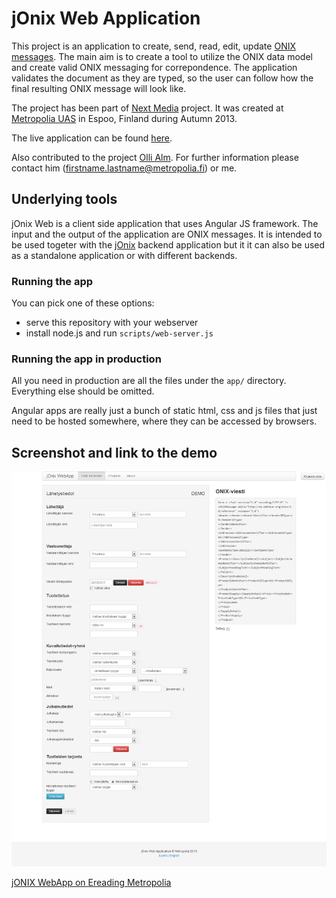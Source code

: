 # jOnix Web Application

This project is an application to create, send, read, edit, update [ONIX messages](http://www.editeur.org/8/ONIX/). The main aim is to create a tool to utilize the ONIX data model and create valid ONIX messaging for correpondence. The application validates the document as they are typed, so the user can follow how the final resulting ONIX message will look like.

The project has been part of [Next Media](http://www.nextmedia.fi/) project. It was created at [Metropolia UAS](http://metropolia.fi/en) in Espoo, Finland during Autumn 2013.

The live application can be found [here](http://ereading.metropolia.fi/jonix_web).

Also contributed to the project [Olli Alm](https://github.com/OAlm). For further information please contact him (firstname.lastname@metropolia.fi) or me.

## Underlying tools

jOnix Web is a client side application that uses Angular JS framework. The input and the output of the application are ONIX messages. It is intended to be used togeter with the [jOnix](https://github.com/coolartemka/jOnix) backend application but it it can also be used as a standalone application or with different backends.

### Running the app

You can pick one of these options:

* serve this repository with your webserver
* install node.js and run `scripts/web-server.js`

### Running the app in production

All you need in production are all the files under the `app/` directory.
Everything else should be omitted.

Angular apps are really just a bunch of static html, css and js files that just need to be hosted
somewhere, where they can be accessed by browsers.

## Screenshot and link to the demo

![The ONIX form](app/assets/sources/jOnix_WebApp.png)

[jONIX WebApp on Ereading Metropolia](http://ereading.metropolia.fi/jonix_web/)
